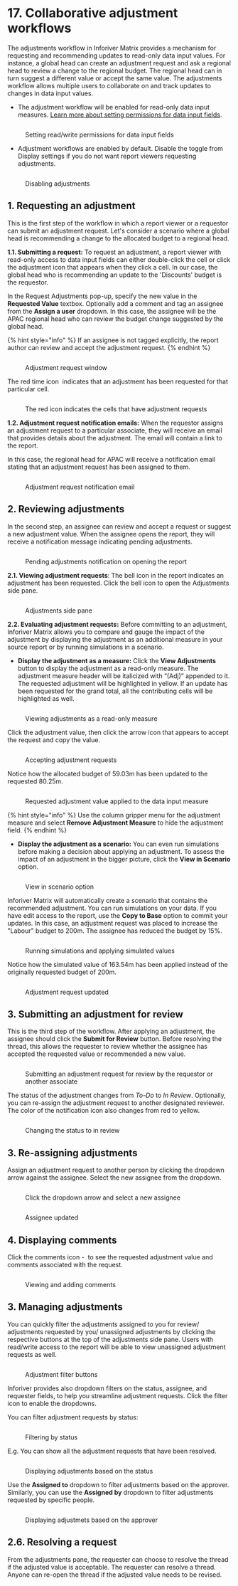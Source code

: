 # 17. Collaborative adjustment workflows

The adjustments workflow in Inforiver Matrix provides a mechanism for requesting and recommending updates to read-only data input values. For instance, a global head can create an adjustment request and ask a regional head to review a change to the regional budget. The regional head can in turn suggest a different value or accept the same value. The adjustments workflow allows multiple users to collaborate on and track updates to changes in data input values.&#x20;

* The adjustment workflow will be enabled for read-only data input measures. [Learn more about setting permissions for data input fields](4.-adding-business-logic-and-formulae/manage-inserted-rows-and-columns-1.md#id-2.1.-data-input-access).

<figure><img src="../.gitbook/assets/image (1383).png" alt=""><figcaption><p>Setting read/write permissions for data input fields</p></figcaption></figure>

* Adjustment workflows are enabled by default. Disable the toggle from Display settings if you do not want report viewers requesting adjustments.

<figure><img src="../.gitbook/assets/image (1384).png" alt=""><figcaption><p>Disabling adjustments</p></figcaption></figure>

## 1. Requesting an adjustment

This is the first step of the workflow in which a report viewer or a requestor can submit an adjustment request. Let's consider a scenario where a global head is recommending a change to the allocated budget to a regional head.&#x20;

**1.1. Submitting a request:** To request an adjustment, a report viewer with read-only access to data input fields can either double-click the cell or click the adjustment icon that appears when they click a cell. In our case, the global head who is recommending an update to the 'Discounts' budget is the requestor.

In the Request Adjustments pop-up, specify the new value in the **Requested Value** textbox. Optionally add a comment and tag an assignee from the **Assign a user** dropdown. In this case, the assignee will be the APAC regional head who can review the budget change suggested by the global head.

{% hint style="info" %}
If an assignee is not tagged explicitly, the report author can review and accept the adjustment request.
{% endhint %}

<figure><img src="../.gitbook/assets/image (1385).png" alt=""><figcaption><p>Adjustment request window</p></figcaption></figure>

The red time icon <img src="../.gitbook/assets/image (11) (1) (1) (1).png" alt="" data-size="line"> indicates that an adjustment has been requested for that particular cell.

<figure><img src="../.gitbook/assets/image (4) (15).png" alt=""><figcaption><p>The red icon indicates the cells that have adjustment requests</p></figcaption></figure>

**1.2. Adjustment request notification emails:** When the requestor assigns an adjustment request to a particular associate, they will receive an email that provides details about the adjustment. The email will contain a link to the report.

In this case, the regional head for APAC will receive a notification email stating that an adjustment request has been assigned to them.

<figure><img src="../.gitbook/assets/image (1386).png" alt=""><figcaption><p>Adjustment request notification email</p></figcaption></figure>

## 2. Reviewing adjustments

In the second step, an assignee can review and accept a request or suggest a new adjustment value. When the assignee opens the report, they will receive a notification message indicating pending adjustments.&#x20;

<figure><img src="../.gitbook/assets/image (4).png" alt=""><figcaption><p>Pending adjustments notification on opening the report</p></figcaption></figure>

**2.1. Viewing adjustment requests**: The bell icon in the report indicates an adjustment has been requested. Click the bell icon to open the Adjustments side pane.&#x20;

<figure><img src="../.gitbook/assets/image (1) (1).png" alt=""><figcaption><p>Adjustments side pane</p></figcaption></figure>

**2.2. Evaluating adjustment requests:** Before committing to an adjustment, Inforiver Matrix allows you to compare and gauge the impact of the adjustment by displaying the adjustment as an additional measure in your source report or by running simulations in a scenario.

* **Display the adjustment as a measure:** Click the **View Adjustments** button to display the adjustment as a read-only measure. The adjustment measure header will be italicized with “(Adj)” appended to it. The requested adjustment will be highlighted in yellow. If an update has been requested for the grand total, all the contributing cells will be highlighted as well.

<figure><img src="../.gitbook/assets/image (1387).png" alt=""><figcaption><p>Viewing adjustments as a read-only measure</p></figcaption></figure>

Click the adjustment value, then click the arrow icon that appears to accept the request and copy the value.

<figure><img src="../.gitbook/assets/image (1388).png" alt=""><figcaption><p>Accepting adjustment requests</p></figcaption></figure>

Notice how the allocated budget of 59.03m has been updated to the requested 80.25m.

<figure><img src="../.gitbook/assets/image (1389).png" alt=""><figcaption><p>Requested adjustment value applied to the data input measure</p></figcaption></figure>

{% hint style="info" %}
Use the column gripper menu for the adjustment measure and select **Remove Adjustment Measure** to hide the adjustment field.
{% endhint %}

* **Display the adjustment as a scenario:** You can even run simulations before making a decision about applying an adjustment. To assess the impact of an adjustment in the bigger picture, click the **View in Scenario** option.&#x20;

<figure><img src="../.gitbook/assets/image (1).png" alt=""><figcaption><p>View in scenario option</p></figcaption></figure>

Inforiver Matrix will automatically create a scenario that contains the recommended adjustment. You can run simulations on your data. If you have edit access to the report, use the **Copy to Base** option to commit your updates. In this case, an adjustment request was placed to increase the "Labour" budget to 200m. The assignee has reduced the budget by 15%.

<figure><img src="../.gitbook/assets/image (2).png" alt=""><figcaption><p>Running simulations and applying simulated values </p></figcaption></figure>

Notice how the simulated value of 163.54m has been applied instead of the originally requested budget of 200m.

<figure><img src="../.gitbook/assets/image (3).png" alt=""><figcaption><p>Adjustment request updated</p></figcaption></figure>

## **3. Submitting an adjustment for review**

This is the third step of the workflow. After applying an adjustment, the assignee should click the **Submit for Review** button. Before resolving the thread, this allows the requester to review whether the assignee has accepted the requested value or recommended a new value.

<figure><img src="../.gitbook/assets/image (1390).png" alt=""><figcaption><p>Submitting an adjustment request for review by the requestor or another associate</p></figcaption></figure>

The status of the adjustment changes from _To-Do_ to _In Review_. Optionally, you can re-assign the adjustment request to another designated reviewer. The color of the notification icon also changes from red to yellow.&#x20;

<figure><img src="../.gitbook/assets/image (1391).png" alt=""><figcaption><p>Changing the status to in review</p></figcaption></figure>

## **3. Re-assigning adjustments**

Assign an adjustment request to another person by clicking the dropdown arrow against the assignee. Select the new assignee from the dropdown.

<div><figure><img src="../.gitbook/assets/image (2) (1).png" alt=""><figcaption><p>Click the dropdown arrow and select a new assignee</p></figcaption></figure> <figure><img src="../.gitbook/assets/2025-04-17_14h51_10.png" alt=""><figcaption><p>Assignee updated</p></figcaption></figure></div>

## **4. Displaying comments**

Click the comments icon - <img src="../.gitbook/assets/image (3) (1) (1) (1) (1) (1) (1) (1) (1) (1) (1) (1) (1) (1) (1) (1) (1) (1) (1) (1) (1) (1) (1) (1) (1) (1) (1) (1) (1) (1).png" alt="" data-size="line"> to see the requested adjustment value and comments associated with the request.

<figure><img src="../.gitbook/assets/image (3) (1).png" alt=""><figcaption><p>Viewing and adding comments</p></figcaption></figure>

## 3. Managing adjustments

You can quickly filter the adjustments assigned to you for review/ adjustments requested by you/ unassigned adjustments by clicking the respective buttons at the top of the adjustments side pane. Users with read/write access to the report will be able to view unassigned adjustment requests as well.

<figure><img src="../.gitbook/assets/image (1133) (1).png" alt=""><figcaption><p>Adjustment filter buttons</p></figcaption></figure>

Inforiver provides also dropdown filters on the status, assignee, and requester fields, to help you streamline adjustment requests. Click the filter icon <img src="../.gitbook/assets/image (1134) (1).png" alt="" data-size="line">to enable the dropdowns.

You can filter adjustment requests by status:

<figure><img src="../.gitbook/assets/image (1130) (1).png" alt=""><figcaption><p>Filtering by status</p></figcaption></figure>

E.g. You can show all the adjustment requests that have been resolved.

<figure><img src="../.gitbook/assets/image (1131) (1).png" alt=""><figcaption><p>Displaying adjustments based on the status</p></figcaption></figure>

Use the **Assigned to** dropdown to filter adjustments based on the approver. Similarly, you can use the **Assigned by** dropdown to filter adjustments requested by specific people.

<figure><img src="../.gitbook/assets/image (1132) (1).png" alt=""><figcaption><p>Displaying adjustmets based on the approver</p></figcaption></figure>





## **2.6. Resolving a request**

From the adjustments pane, the requester can choose to resolve the thread if the adjusted value is acceptable. The requester can resolve a thread.  Anyone can re-open the thread if the adjusted value needs to be revised.



